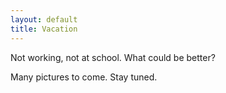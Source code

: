 ```yaml
---
layout: default
title: Vacation
---
```


Not working, not at school. What could be better?

Many pictures to come. Stay tuned.
